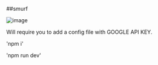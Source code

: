 ##smurf

![image]('./smurf.png')

Will require you to add a config file with GOOGLE API KEY. 


'npm i'

'npm run dev'
